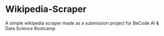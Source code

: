 # Wikipedia-Scraper
A simple wikipedia scraper made as a submission project for BeCode AI &amp; Data Science Bootcamp
